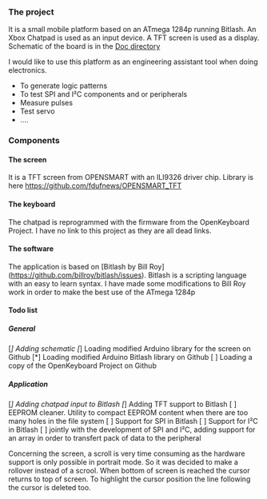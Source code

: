 ### The project

It is a small mobile platform based on an ATmega 1284p running Bitlash.
An Xbox Chatpad is used as an input device.
A TFT screen is used as a display.
Schematic of the board is in the [Doc directory](../Doc/1284_portable_V2.pdf)

I would like to use this platform as an engineering assistant tool when doing electronics.
* To generate logic patterns
* To test SPI and I²C components and or peripherals
* Measure pulses
* Test servo
* ....

### Components

#### The screen
It is a TFT screen from OPENSMART with an ILI9326 driver chip.
Library is here https://github.com/fdufnews/OPENSMART_TFT

#### The keyboard
The chatpad is reprogrammed with the firmware from the OpenKeyboard Project. I have no link to this project as they are all dead links.

#### The software
The application is based on [Bitlash by Bill Roy] (https://github.com/billroy/bitlash/issues).
 Bitlash is a scripting language with an easy to learn syntax.
I have made some modifications to Bill Roy work in order to make the best use of the ATmega 1284p

#### Todo list
##### General
[*] Adding schematic
[*] Loading modified Arduino library for the screen on Github
[*] Loading modified Arduino Bitlash library on Github
[ ] Loading a copy of the OpenKeyboard Project on Github

##### Application
[*] Adding chatpad input to Bitlash
[*] Adding TFT support to Bitlash 
[ ] EEPROM cleaner. Utility to compact EEPROM content when there are too many holes in the file system
[ ] Support for SPI in Bitlash
[ ] Support for I²C in Bitlash
[ ] jointly with the development of SPI and I²C, adding support for an array in order to transfert pack of data to the peripheral

Concerning the screen, a scroll is very time consuming as the hardware support is only possible
 in portrait mode. So it was decided to make a rollover instead of a scrool. When bottom of screen
 is reached the cursor returns to top of screen. To highlight the cursor position the line following
 the cursor is deleted too.
